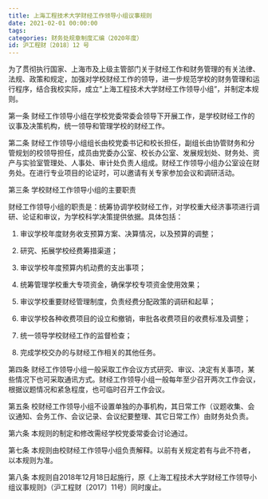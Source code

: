 ```yaml
---
title: 上海工程技术大学财经工作领导小组议事规则
date: 2021-02-01 00:00:00
tags: 
categories: 财务处规章制度汇编（2020年度）
id: 沪工程财〔2018〕12 号
---
```


为了贯彻执行国家、上海市及上级主管部门关于财经工作和财务管理的有关法律、法规、政策和规定，加强对学校财经工作的领导，进一步规范学校的财务管理和运行程序，结合我校实际，成立“上海工程技术大学财经工作领导小组”，并制定本规则。

第一条 财经工作领导小组在学校党委常委会领导下开展工作，是学校财经工作的议事及决策机构，统一领导和管理学校的财经工作。

第二条 财经工作领导小组组长由校党委书记和校长担任，副组长由协管财务和分管规划的校领导担任，成员由党委办公室、校长办公室、发展规划处、财务处、资产与实验室管理处、人事处、审计处负责人组成。财经工作领导小组办公室设在财务处。在进行专业项目的论证时，可以邀请有关专家参加会议和调研活动。

第三条 学校财经工作领导小组的主要职责

财经工作领导小组的职责是：统筹协调学校财经工作，对学校重大经济事项进行调研、论证和审议，为学校科学决策提供依据。具体包括：

1. 审议学校年度财务收支预算方案、决算情况，以及预算的调整；

2. 研究、拓展学校经费筹措渠道；

3. 审议学校年度预算内机动费的支出事项；

4. 统筹管理学校重大专项资金，确保学校专项资金使用效果；

5. 审议学校重要财经管理制度，负责经费分配政策的调研和起草；

6. 审议学校各种收费项目的设立和撤销，审批各收费项目的收费标准及调整；

7. 统一领导学校财经工作的监督检查；

8. 完成学校交办的与财经工作相关的其他任务。

第四条 财经工作领导小组一般采取工作会议方式研究、审议、决定有关事项，某些情况下也可采取通讯方式。财经工作领导小组一般每年至少召开两次工作会议，根据议题情况和紧急程度，也可临时召开工作会议。

第五条 校财经工作领导小组不设置单独的办事机构，其日常工作（议题收集、会议通知、会务工作、会议记录、会议纪要整理、其它日常工作）由财务处负责。

第六条 本规则的制定和修改需经学校党委常委会讨论通过。

第七条 本规则由校财经工作领导小组负责解释。以前有关规定若有与此不符者，以本规则为准。

第八条 本规则自2018年12月18日起施行，原《上海工程技术大学财经工作领导小组议事规则》（沪工程财〔2017〕11号）同时废止。
